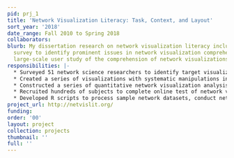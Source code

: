 ```yaml
---
pid: prj_1
title: 'Network Visualization Literacy: Task, Context, and Layout'
sort_year: '2018'
date_range: Fall 2010 to Spring 2018
collaborators: 
blurb: My dissertation research on network visualization literacy included an opinion
  survey to identify prominent issues in network visualization comprehension and a
  large-scale user study of the comprehension of network visualizations.
responsibilities: |-
  * Surveyed 51 network science researchers to identify target visualization features
  * Created a series of visualizations with systematic manipulations in numerical and graphical properties
  * Constructed a series of quantitative network visualization analysis tasks
  * Recruited hundreds of subjects to complete online test of network visualization comprehension
  * Developed R scripts to process sample network datasets, conduct network statistics and clustering algorithms, generate test visualizations, process participant response data, apply mixed effects models, and visualize results
project_url: http://netvislit.org/
funding: 
order: '00'
layout: project
collection: projects
thumbnail: ''
full: ''
---
```

